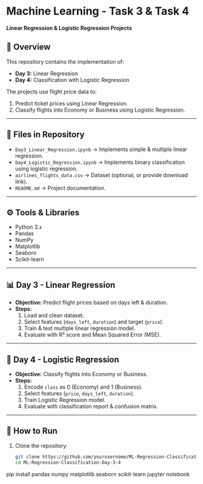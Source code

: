 # Machine Learning - Task 3 & Task 4  
**Linear Regression & Logistic Regression Projects**  

## 📌 Overview
This repository contains the implementation of:
- **Day 3:** Linear Regression  
- **Day 4:** Classification with Logistic Regression  

The projects use flight price data to:
1. Predict ticket prices using Linear Regression.
2. Classify flights into Economy or Business using Logistic Regression.

---

## 📂 Files in Repository
- `Day3_Linear_Regression.ipynb` → Implements simple & multiple linear regression.
- `Day4_Logistic_Regression.ipynb` → Implements binary classification using logistic regression.
- `airlines_flights_data.csv` → Dataset (optional, or provide download link).
- `README.md` → Project documentation.

---

## ⚙️ Tools & Libraries
- Python 3.x
- Pandas
- NumPy
- Matplotlib
- Seaborn
- Scikit-learn

---

## 📊 Day 3 - Linear Regression
- **Objective:** Predict flight prices based on days left & duration.
- **Steps:**
  1. Load and clean dataset.
  2. Select features (`days_left`, `duration`) and target (`price`).
  3. Train & test multiple linear regression model.
  4. Evaluate with R² score and Mean Squared Error (MSE).

---

## 🧠 Day 4 - Logistic Regression
- **Objective:** Classify flights into Economy or Business.
- **Steps:**
  1. Encode `class` as 0 (Economy) and 1 (Business).
  2. Select features (`price`, `days_left`, `duration`).
  3. Train Logistic Regression model.
  4. Evaluate with classification report & confusion matrix.

---

## 🚀 How to Run
1. Clone the repository:
   ```bash
   git clone https://github.com/yourusername/ML-Regression-Classification-Day-3-4.git
   cd ML-Regression-Classification-Day-3-4
pip install pandas numpy matplotlib seaborn scikit-learn
jupyter notebook
